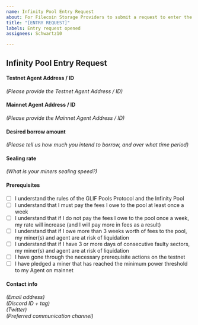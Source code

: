```yaml
---
name: Infinity Pool Entry Request
about: For Filecoin Storage Providers to submit a request to enter the Infinity Pool
title: "[ENTRY REQUEST]"
labels: Entry request opened
assignees: Schwartz10

---
```


## Infinity Pool Entry Request

#### Testnet Agent Address / ID
*(Please provide the Testnet Agent Address / ID)*

#### Mainnet Agent Address / ID
*(Please provide the Mainnet Agent Address / ID)*

#### Desired borrow amount
*(Please tell us how much you intend to borrow, and over what time period)*

#### Sealing rate
*(What is your miners sealing speed?)*

#### Prerequisites
- [ ] I understand the rules of the GLIF Pools Protocol and the Infinity Pool
- [ ] I understand that I must pay the fees I owe to the pool at least once a week
- [ ] I understand that if I do not pay the fees I owe to the pool once a week, my rate will increase (and I will pay more in fees as a result)
- [ ] I understand that if I owe more than 3 weeks worth of fees to the pool, my miner(s) and agent are at risk of liquidation
- [ ] I understand that if I have 3 or more days of consecutive faulty sectors, my miner(s) and agent are at risk of liquidation
- [ ] I have gone through the necessary prerequisite actions on the testnet
- [ ] I have pledged a miner that has reached the minimum power threshold to my Agent on mainnet

#### Contact info
*(Email address)*<br />
*(Discord ID + tag)*<br />
*(Twitter)*<br />
*(Preferred communication channel)*<br />
